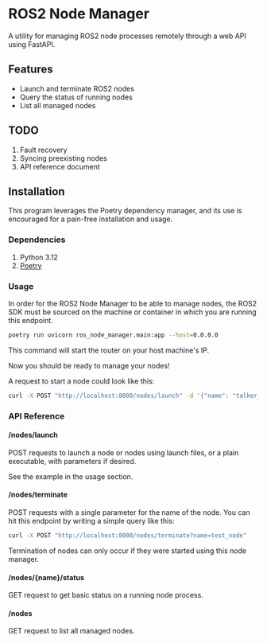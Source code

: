# ROS2 Node Manager

A utility for managing ROS2 node processes remotely through a web API using FastAPI.

## Features

- Launch and terminate ROS2 nodes
- Query the status of running nodes
- List all managed nodes

## TODO
1. Fault recovery
2. Syncing preexisting nodes
3. API reference document

## Installation

This program leverages the Poetry dependency manager, and its use is encouraged for a pain-free installation and usage.

### Dependencies

1. Python 3.12
2. [Poetry](https://python-poetry.org/docs/#installing-with-the-official-installer)

### Usage

In order for the ROS2 Node Manager to be able to manage nodes, the ROS2 SDK must be sourced on the machine or container in which you are running this endpoint.

```bash
poetry run uvicorn ros_node_manager.main:app --host=0.0.0.0
```

This command will start the router on your host machine's IP.

Now you should be ready to manage your nodes!

A request to start a node could look like this:
```bash
curl -X POST "http://localhost:8000/nodes/launch" -d '{"name": "talker_node_example", "package": "demo_nodes_cpp", "executable": "talker"}' -H "Content-Type: application/json"
```

### API Reference
#### /nodes/launch
POST requests to launch a node or nodes using launch files, or a plain executable, with parameters if desired.

See the example in the usage section.

#### /nodes/terminate
POST requests with a single parameter for the name of the node. You can hit this endpoint by writing a simple query like this:

```bash
curl -X POST "http://localhost:8000/nodes/terminate?name=test_node"
```
Termination of nodes can only occur if they were started using this node manager.

#### /nodes/{name}/status
GET request to get basic status on a running node process.

#### /nodes
GET request to list all managed nodes.
